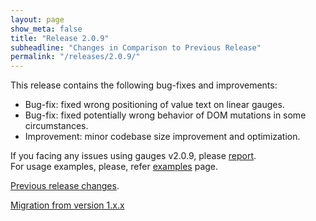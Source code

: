 ```yaml
---
layout: page
show_meta: false
title: "Release 2.0.9"
subheadline: "Changes in Comparison to Previous Release"
permalink: "/releases/2.0.9/"
---
```


This release contains the following bug-fixes and improvements:

 - Bug-fix: fixed wrong positioning of value text on linear gauges.
 - Bug-fix: fixed potentially wrong behavior of DOM mutations in some circumstances.
 - Improvement: minor codebase size improvement and optimization.

If you facing any issues using gauges v2.0.9, please [report](https://github.com/Mikhus/canvas-gauges/issues).  
For usage examples, please, refer [examples]({{site.url}}/documentation/examples/) page.

[Previous release changes]({{site.url}}/releases/2.0.8/).

[Migration from version 1.x.x]({{site.url}}/migration/)
